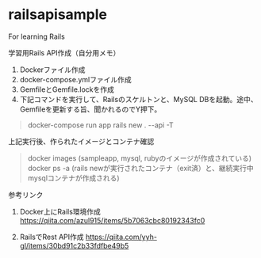 # railsapisample
For learning Rails

学習用Rails API作成（自分用メモ）

1. Dockerファイル作成
2. docker-compose.ymlファイル作成
3. GemfileとGemfile.lockを作成
4. 下記コマンドを実行して、Railsのスケルトンと、MySQL DBを起動。途中、Gemfileを更新する旨、聞かれるのでY押下。
> docker-compose run app rails new . --api -T

上記実行後、作られたイメージとコンテナ確認
> docker images
  (sampleapp, mysql, rubyのイメージが作成されている)
> docker ps -a
  (rails newが実行されたコンテナ（exit済）と、継続実行中mysqlコンテナが作成される)



参考リンク
1. Docker上にRails環境作成
https://qiita.com/azul915/items/5b7063cbc80192343fc0

2. RailsでRest API作成
https://qiita.com/yyh-gl/items/30bd91c2b33fdfbe49b5
